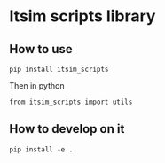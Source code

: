 Itsim scripts library
=====================

How to use
----------

```
pip install itsim_scripts
```

Then in python
```
from itsim_scripts import utils
```

How to develop on it
--------------------

```
pip install -e .
```
